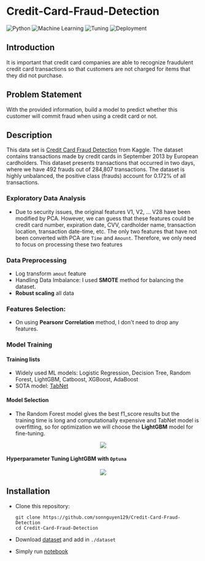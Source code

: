 # Credit-Card-Fraud-Detection

![Python](https://img.shields.io/badge/Python-3.8.10-blue.svg)
![Machine Learning](https://img.shields.io/badge/Machine%20Learning-LightGBM-orange)
![Tuning](https://img.shields.io/badge/Tuning-Optuna-red)
![Deployment](https://img.shields.io/badge/Dashboard-Plotly-purple)

## Introduction
It is important that credit card companies are able to recognize fraudulent credit card transactions so that customers are not charged for items that they did not purchase.

## Problem Statement
With the provided information, build a model to predict whether this customer will commit fraud when using a credit card or not.

## Description
This data set is [Credit Card Fraud Detection](https://www.kaggle.com/datasets/mlg-ulb/creditcardfraud) from Kaggle. The dataset contains transactions made by credit cards in September 2013 by European cardholders. This dataset presents transactions that occurred in two days, where we have 492 frauds out of 284,807 transactions. The dataset is highly unbalanced, the positive class (frauds) account for 0.172% of all transactions.

### Exploratory Data Analysis
* Due to security issues, the original features V1, V2, ... V28 have been modified by PCA. However, we can guess that these features could be credit card number, expiration date, CVV, cardholder name, transaction location, transaction date-time, etc.
The only two features that have not been converted with PCA are ```Time``` and ```Amount```. Therefore, we only need to focus on processing these two features

### Data Preprocessing
* Log transform ```amout``` feature
* Handling Data Imbalance: I used **SMOTE** method for balancing the dataset. 
* **Robust scaling** all data

### Features Selection:
* On using **Pearsonr Correlation** method, I don't need to drop any features.

### Model Training

#### Training lists
* Widely used ML models: Logistic Regression, Decision Tree, Random Forest, LightGBM, Catboost, XGBoost, AdaBoost
* SOTA model: [TabNet](https://arxiv.org/pdf/1908.07442.pdf)

#### Model Selection
* The Random Forest model gives the best f1_score results but the training time is long and computationally expensive and TabNet model is overfitting, so for optimization we will choose the **LightGBM** model for fine-tuning. 

<p align='center'>
    <img src='https://github.com/sonnguyen129/Credit-Card-Fraud-Detection/raw/main/docs/model-selection.png'/>
</p>

#### Hyperparameter Tuning **LightGBM** with ```Optuna```
<p align='center'>
    <img src='https://github.com/sonnguyen129/Credit-Card-Fraud-Detection/raw/main/docs/model-performance.png'/>
</p>

## Installation

* Clone this repository:
    ```shell
    git clone https://github.com/sonnguyen129/Credit-Card-Fraud-Detection
    cd Credit-Card-Fraud-Detection
    ```

* Download [dataset](https://www.kaggle.com/datasets/mlg-ulb/creditcardfraud) and add in ```./dataset``` 

* Simply run [notebook](notebook/Credit_Card_Fraud_Detection.ipynb)